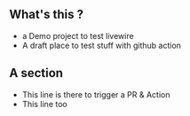 ## What's this ?

- a Demo project to test livewire
- A draft place to test stuff with github action

## A section

- This line is there to trigger a PR & Action
- This line too